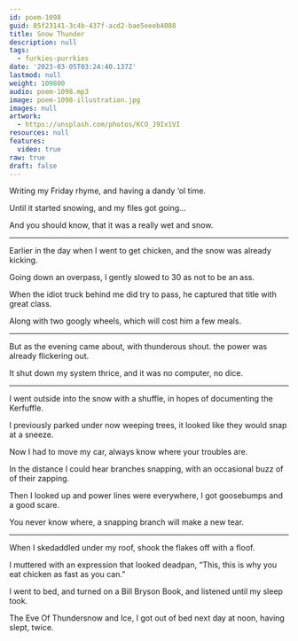 ```yaml
---
id: poem-1098
guid: 85f23141-3c4b-437f-acd2-bae5eeeb4088
title: Snow Thunder
description: null
tags:
  - furkies-purrkies
date: '2023-03-05T03:24:40.137Z'
lastmod: null
weight: 109800
audio: poem-1098.mp3
image: poem-1098-illustration.jpg
images: null
artwork:
  - https://unsplash.com/photos/KCO_J9Ix1VI
resources: null
features:
  video: true
raw: true
draft: false
---
```


Writing my Friday rhyme,
and having a dandy ‘ol time.

Until it started snowing,
and my files got going…

And you should know,
that it was a really wet and snow.

---

Earlier in the day when I went to get chicken,
and the snow was already kicking.

Going down an overpass,
I gently slowed to 30 as not to be an ass.

When the idiot truck behind me did try to pass,
he captured that title with great class.

Along with two googly wheels,
which will cost him a few meals.

---

But as the evening came about, with thunderous shout.
the power was already flickering out.

It shut down my system thrice,
and it was no computer, no dice.

---

I went outside into the snow with a shuffle,
in hopes of documenting the Kerfuffle.

I previously parked under now weeping trees,
it looked like they would snap at a sneeze.

Now I had to move my car,
always know where your troubles are.

In the distance I could hear branches snapping,
with an occasional buzz of of their zapping.

Then I looked up and power lines were everywhere,
I got goosebumps and a good scare.

You never know where,
a snapping branch will make a new tear.

---

When I skedaddled under my roof,
shook the flakes off with a floof.

I muttered with an expression that looked deadpan,
“This, this is why you eat chicken as fast as you can.”

I went to bed, and turned on a Bill Bryson Book,
and listened until my sleep took.

The Eve Of Thundersnow and Ice,
I got out of bed next day at noon, having slept, twice.
